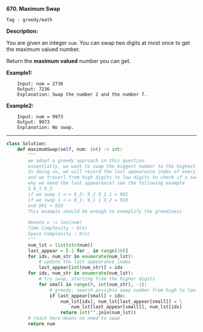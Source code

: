**670. Maximum Swap**

```Tag : greedy/math```

**Description:**

You are given an integer ```num```. You can swap two digits at most once to get the maximum valued number.

Return the **maximum valued** number you can get.


**Example1:**

		Input: num = 2736
		Output: 7236
		Explanation: Swap the number 2 and the number 7.

**Example2:**

		Input: num = 9973
		Output: 9973
		Explanation: No swap.

-----------

```python
class Solution:
    def maximumSwap(self, num: int) -> int:
        """
        we adopt a greedy approach in this question.
        essentially, we want to swap the biggest number to the highest digit
        In doing so, we will record the last appearance index of every number in 0-9
        and we traverl from high digits to low digits to check if a swap is possible
        why we need the last appearance? see the following example
        1 9_1 9_2
        if we swap 1 <-> 9_2: 9_2 9_1 1 = 991
        if we swap 1 <-> 9_1: 9_1 1 9_2 = 919
        and 991 > 919 
        This example should be enough to exemplify the greediness
        
        denote n := len(num)
        Time Complexity : O(n)
        Space Complexity : O(n)
        """
        num_lst = list(str(num))
        last_appear = [-1 for _ in range(10)]
        for idx, num_str in enumerate(num_lst):
            # update the last appearance index
            last_appear[int(num_str)] = idx
        for idx, num_str in enumerate(num_lst):
            # try swap, starting from the higher digits
            for small in range(9, int(num_str), -1):
                # greedy, search possible swap number from high to low
                if last_appear[small] > idx:
                    num_lst[idx], num_lst[last_appear[small]] = \
                        num_lst[last_appear[small]], num_lst[idx]
                    return int("".join(num_lst))
        # reach here means no need to swap
        return num
```